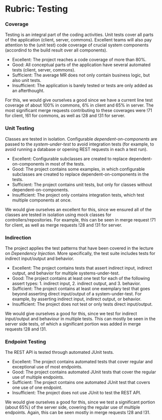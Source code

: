 # Rubric: Testing

### Coverage

Testing is an integral part of the coding activities. Unit tests cover all parts of the application (client, server, commons). Excellent teams will also pay attention to the (unit test) code coverage of crucial system components (accordind to the build result over all components).

- Excellent: The project reaches a code coverage of more than 80%.
- Good: All conceptual parts of the application have several automated tests (client, server, commons).
- Sufficient: The average MR does not only contain business logic, but also unit tests.
- Insufficient: The application is barely tested or tests are only added as an afterthought.

For this, we would give ourselves a good since we have a current line test coverage of about 100% in commons, 6% in client and 65% in server. The most significant merge requests contributing to these coverages were !71 for client, !61 for commons, as well as !28 and !31 for server.


### Unit Testing

Classes are tested in isolation. Configurable *dependent-on-components* are passed to the *system-under-test* to avoid integration tests (for example, to avoid running a database or opening REST requests in each a test run).

- Excellent: Configurable subclasses are created to replace dependent-on-components in most of the tests.
- Good: The project contains some examples, in which configurable subclasses are created to replace dependent-on-components in the tests.
- Sufficient: The project contains unit tests, but only for classes without dependent-on-components.
- Insufficient: The project only contains integration tests, which test multiple components at once.

We would give ourselves an excellent for this, since we ensured all of the classes are tested in isolation using mock classes for controllers/repositories. For example, this can be seen in merge request !71 for client, as well as merge requests !28 and !31 for server.

### Indirection

The project applies the test patterns that have been covered in the lecture on *Dependency Injection*. More specifically, the test suite includes tests for indirect input/output and behavior.

- Excellent: The project contains tests that assert indirect input, indirect output, and behavior for multiple systems-under-test.
- Good: The project contains at least one test for each of the following assert types: 1. indirect input, 2. indirect output, and 3. behavior.
- Sufficient: The project contains at least one exemplary test that goes beyond asserting direct input/output of a system-under-test. For example, by asserting indirect input, indirect output, or behavior.
- Insufficient: The project does not test or only tests direct input/output.

We would give ourselves a good for this, since we test for indirect input/output and behaviour in multiple tests. This can mostly be seen in the server side tests, of which a significant portion was added in merge requests !28 and !31.

### Endpoint Testing

The REST API is tested through automated JUnit tests.

- Excellent: The project contains automated tests that cover regular and exceptional use of most endpoints.
- Good: The project contains automated JUnit tests that cover the regular use of multiple endpoints.
- Sufficient: The project contains one automated JUnit test that covers one use of one endpoint.
- Insufficient: The project does not use JUnit to test the REST API.

We would give ourselves a good for this, since we test a significant portion (about 65%) of the server side, covering the regular use of multiple endpoints. Again, this can be seen mostly in merge requests !28 and !31. 
